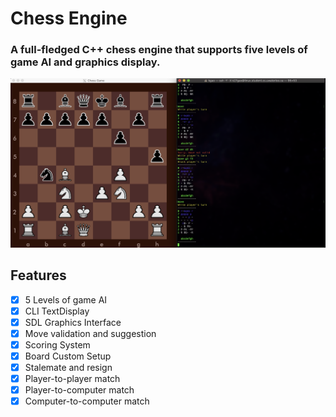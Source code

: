 # Chess Engine
### A full-fledged C++ chess engine that supports five levels of game AI and graphics display.

![chess screen shot](/img/chessScreen.png)

## Features
- [x] 5 Levels of game AI
- [x] CLI TextDisplay
- [x] SDL Graphics Interface
- [x] Move validation and suggestion
- [x] Scoring System
- [x] Board Custom Setup
- [x] Stalemate and resign
- [x] Player-to-player match
- [x] Player-to-computer match
- [x] Computer-to-computer match
